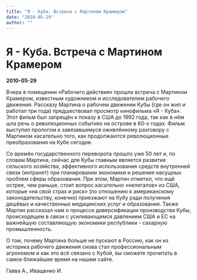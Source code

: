 ```yaml
---
title: "Я - Куба. Встреча с Мартином Крамером"
date: "2010-05-29"
author: ""
---
```


# Я - Куба. Встреча с Мартином Крамером

**2010-05-29** 

Вчера   в помещении «Рабочего действия»  прошла встреча с Мартином Крамером, известным  художником и исследователем рабочего  движения. Рассказу Мартина о рабочем  движении Кубы (где он жил и работал три  года) предшествовал просмотр кинофильма  «Я - Куба». Этот фильм был запрещён к  показу в США до 1992 года, так как в нём шла  речь о революционных событиях на острове  в 60-х годах. Фильм выступил прологом к  завязавшемуся оживлённому разговору  с Мартином касательно того, как продолжаются  революционные преобразования на Кубе  сегодня.

Со  времён государственного переворота прошло  уже 50 лет и, по словам Мартина, сейчас  для Кубы главным является развитие сельского  хозяйства, эффективного использования  средств внутренней связи (интранет) при  планировании экономики и решение насущных  проблем сферы образования. При этом, Мартин  отметил, что ещё острее, чем раньше, стоит  вопрос касательно «нелегалов» из США,  которые «на свой страх и риск» (по отношению  к американскому законодательству, конечно)  приезжают на Кубу ради получения дешёвых  и качественных медицинских услуг и образования.  Также Мартин рассказал нам о процессе  диверсификации производства Кубы, происходящем  в связи с  усиливающимся давлением США  и ЕС на важнейшую составляющую экономики  республики - сахарную промышленность.

О  том, почему Мартина больше не пускают  в Россию, как он из историка рабочего  движения снова стал профессиональным  агрономом и как это всё связано с Кубой,  вы сможете прочитать в самое ближайшее  время на нашем сайте.

Гавва А., Иващенко И.